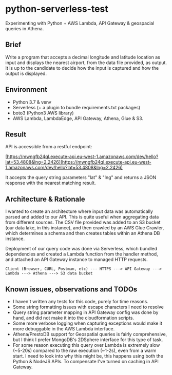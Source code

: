 # python-serverless-test
Experimenting with Python + AWS Lambda, API Gateway &amp; geospacial queries in Athena.

## Brief
Write a program that accepts a decimal longitude and latitude location as input 
and displays the nearest airport, from the data file provided, as output. It is 
up to the candidate to decide how the input is captured and how the output is 
displayed.

## Environment
- Python 3.7 & venv
- Serverless (+ a plugin to bundle requirements.txt packages)
- boto3 (Python3 AWS library)
- AWS Lambda, LambdaEdge, API Gateway, Athena, Glue & S3.

## Result
API is accessible from a restful endpoint: 

[https://mwngfb24ql.execute-api.eu-west-1.amazonaws.com/dev/hello?lat=53.4808&lng=2.2426](https://mwngfb24ql.execute-api.eu-west-1.amazonaws.com/dev/hello?lat=53.4808&lng=2.2426)

It accepts the query string parameters "lat" & "lng" and returns a JSON response with the nearest matching result.

## Architecture & Rationale
I wanted to create an architecture where input data was automatically parsed and added to our API. This is quite useful when aggregating data from different sources.
The CSV file provided was added to an S3 bucket (our data lake, in this instance), and then crawled by an AWS Glue Crawler, which determines a schema and then creates tables within an Athena DB instance. 

Deployment of our query code was done via Serverless, which bundled dependencies and created a Lambda function from the handler method, and attached an API Gateway instance to managed HTTP requests.

```
Client (Browser, CURL, Postman, etc) --- HTTPS ---> API Gateway ---> Lambda ---> Athena ---> S3 data bucket
```

## Known issues, observations and TODOs
- I haven't written any tests for this code, purely for time reasons.
- Some string formatting issues with escape characters I need to resolve
- Query string parameter mapping in API Gateway config was done by hand, and did not make it into the cloudformation scripts.
- Some more verbose logging when capturing exceptions would make it more debuggable in the AWS Lambda interface.
- Athena/PrestoDB support for Geospatial queries is fairly comprehensive, but I think I prefer MongoDB's 2DSphere interface for this type of task.
- For some reason executing this query over Lambda is extremely slow (~5-20s) compared to the raw execution (~1-2s), even from a warm start. I need to look into why this might be, this happens using both the Python & NodeJS APIs. To compensate I've turned on caching in API Gateway.